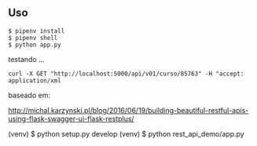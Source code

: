 
## Uso

    $ pipenv install
    $ pipenv shell
    $ python app.py

testando ...

    curl -X GET "http://localhost:5000/api/v01/curso/85763" -H "accept: application/xml
    
    
 baseado em:

http://michal.karzynski.pl/blog/2016/06/19/building-beautiful-restful-apis-using-flask-swagger-ui-flask-restplus/

(venv) $ python setup.py develop (venv) $ python rest_api_demo/app.py
